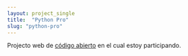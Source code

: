 ```yaml
---
layout: project_single
title:  "Python Pro"
slug: "python-pro"
---
```

Projecto web de [código abierto](https://github.com/pythonprobr/pythonpro-website) en el cual estoy participando.